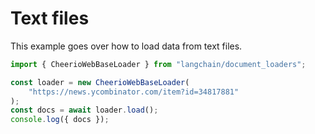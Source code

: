 # Text files

This example goes over how to load data from text files.

```typescript
import { CheerioWebBaseLoader } from "langchain/document_loaders";

const loader = new CheerioWebBaseLoader(
    "https://news.ycombinator.com/item?id=34817881"
);
const docs = await loader.load();
console.log({ docs });
```
